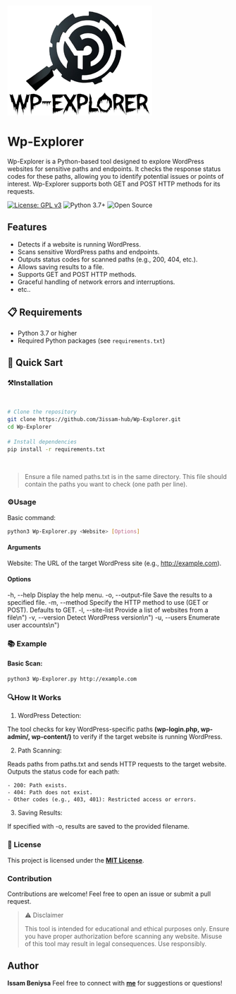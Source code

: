 ![Wp-Explorer-logo](/assets/logo.png)
# **Wp-Explorer**

<p>
  Wp-Explorer is a Python-based tool designed to explore WordPress websites for sensitive paths and endpoints. It checks the response status codes for
  these paths, allowing you to identify potential issues or points of interest. Wp-Explorer supports both GET and POST HTTP methods for its requests.
</p>

[![License: GPL v3](https://img.shields.io/badge/License-GPLv3-blue.svg)](https://www.gnu.org/licenses/gpl-3.0)
![Python 3.7+](https://img.shields.io/badge/python-3.7+-blue.svg)
![Open Source](https://img.shields.io/badge/Open%20Source-%E2%9D%A4-red)

## Features

- Detects if a website is running WordPress.
- Scans sensitive WordPress paths and endpoints.
- Outputs status codes for scanned paths (e.g., 200, 404, etc.).
- Allows saving results to a file.
- Supports GET and POST HTTP methods.
- Graceful handling of network errors and interruptions.
- etc..

## 📋 Requirements

- Python 3.7 or higher
- Required Python packages (see `requirements.txt`)

## 🚀 Quick Sart

### ⚒️Installation

<br>

```bash
# Clone the repository
git clone https://github.com/3issam-hub/Wp-Explorer.git
cd Wp-Explorer

# Install dependencies
pip install -r requirements.txt
```

<br>

> Ensure a file named paths.txt is in the same directory. This file should contain the paths you want to check (one path per line).


 

### ⚙️Usage

Basic command:
```bash
python3 Wp-Explorer.py <Website> [Options]
```

#### Arguments

Website: The URL of the target WordPress site (e.g., http://example.com).


#### Options

-h, --help          Display the help menu.
-o, --output-file   Save the results to a specified file.
-m, --method        Specify the HTTP method to use (GET or POST). Defaults to GET.
-l, --site-list     Provide a list of websites from a file\n")
-v, --version       Detect WordPress version\n")
-u, --users         Enumerate user accounts\n")

### 📚 Example

#### Basic Scan:

```bash
python3 Wp-Explorer.py http://example.com
```

### 🔍How It Works

1. WordPress Detection:

The tool checks for key WordPress-specific paths **(wp-login.php, wp-admin/, wp-content/)** to verify if the target website is running WordPress.


2. Path Scanning:

  Reads paths from paths.txt and sends HTTP requests to the target website.
  Outputs the status code for each path:

    - 200: Path exists.
    - 404: Path does not exist.
    - Other codes (e.g., 403, 401): Restricted access or errors.

3. Saving Results:

If specified with -o, results are saved to the provided filename.


### 📝 License

This project is licensed under the **[MIT License](https://github.com/aws/mit-0)**.

### Contribution

Contributions are welcome! Feel free to open an issue or submit a pull request.

>⚠️ Disclaimer
>
>This tool is intended for educational and ethical purposes only. Ensure you have proper authorization before scanning any website. Misuse of this tool may result in legal consequences. Use responsibly.

## Author

**Issam Beniysa**
Feel free to connect with **[me](https://issambeniysa.site)** for suggestions or questions!
